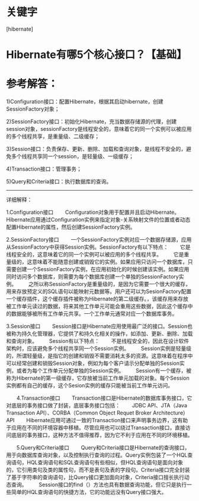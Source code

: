 # 关键字

\[hibernate\]

# Hibernate有哪5个核心接口？【基础】 

# 参考解答：

1)Configuration接口：配置Hibernate，根据其启动hibernate，创建SessionFactory对象； 

2)SessionFactory接口：初始化Hibernate，充当数据存储源的代理，创建session对象，sessionFactory是线程安全的，意味着它的同一个实例可以被应用的多个线程共享，是重量级、二级缓存；

3)Session接口：负责保存、更新、删除、加载和查询对象，是线程不安全的，避免多个线程共享同一个session，是轻量级、一级缓存；

4)Transaction接口：管理事务； 

5)Query和Criteria接口：执行数据库的查询。


<hr>
详细解释：

1.Configuration接口
　　Configuration对象用于配置并且启动Hibernate。Hibernate应用通过Configuration实例来指定对象-关系映射文件的位置或者动态配置Hibernate的属性，然后创建SessionFactory实例。

2.SessionFactory接口
　　一个SessionFactory实例对应一个数据存储源，应用从SessionFactory中获得Session实例。SessionFactory有以下特点：
　　它是线程安全的，这意味着它的同一个实例可以被应用的多个线程共享。
　　它是重量级的，这意味着不能随意创建或销毁它的实例。如果应用只访问一个数据库，只需要创建一个SessionFactory实例，在应用初始化的时候创建该实例。如果应用同时访问多个数据库，则需要为每个数据库创建一个单独的SessionFactory实例。
　　之所以称SessionFactory是重量级的，是因为它需要一个很大的缓存，用来存放预定义的SQL语句以能映射元数据等。用户还可以为SesionFactory配置一个缓存插件，这个缓存插件被称为Hibernate的第二级缓存。，该缓存用来存放被工作单元读过的数据，将来其他工作单元可能会重用这些数据，因此这个缓存中的数据能够被所有工作单元共享。一个工作单元通常对应一个数据库事务。


3.Session接口
　　Session接口是Hibernate应用使用最广泛的接口。Session也被称为持久化管理器，它提供了和持久化相关的操作，如添加、更新、删除、加载和查询对象。
　　Session有以下特点：
　　不是线程安全的，因此在设计软件架构时，应该避免多个线程共享同一个Session实例。
　　Session实例是轻量级的，所谓轻量级，是指它的创建和销毁不需要消耗太多的资源。这意味着在程序中可以经常创建和销毁Session对象，例如为每个客户请示分配单独的Session实例，或者为每个工作单元分配单独的Session实例。
　　Session有一个缓存，被称为Hibernate的第一级缓存，它存放被当前工作单元加载的对象。每个Session实例都有自己的缓存，这个Sesion实例的缓存只能被当前工作单元访问。


　　4.Transaction接口
　　Transaction接口是Hibernate的数据库事务接口，它对底层的事务接口做了封装，底层事务接口包括：
　　JDBC API、JTA（Java Transaction API）、CORBA（Common Object Requet Broker Architecture）API
　　Hibernate应用可通过一致的Transaction接口来声明事务边界，这有助于应用在不同的环境容器中移植。尽管应用也可以绕过Transaction接口，直接访问底层的事务接口，这种方法不值得推荐，因为它不利于应用在不同的环境移植。


　　5.Query和Criteria接口
　　Query和Criteria接口是Hibernate的查询接口，用于向数据库查询对象，以及控制执行查询的过程。Query实例包装了一个HQL查询语句，HQL查询语句和SQL查询语句有些相似，但HQL查询语句是面向对象的，它引用类句及类的属性句，而不是表句及表的字段句。Criteria接口完全封装了基于字符串的查询语句，比Query接口更加面向对象，Criteria接口擅长执行动态查询。
　　Session接口的find（）方法也具有数据查询功能，但它只是执行一些简单的HQL查询语句的快捷方法，它的功能远没有Query接口强大。
